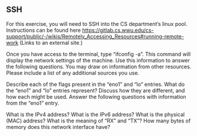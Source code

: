 ## SSH

For this exercise, you will need to SSH into the CS department’s linux pool. Instructions can be found here https://gitlab.cs.wwu.edu/cs-support/public/-/wikis/Remotely_Accessing_Resources#running-remote-work (Links to an external site.)

Once you have access to the terminal, type “ifconfig -a”. This command will display the network settings of the machine. Use this information to answer the following questions. You may draw on information from other resources. Please include a list of any additional sources you use.

Describe each of the flags present in the “eno1” and “lo” entries.
What do the “eno1” and “lo” entries represent? Discuss how they are different, and how each might be used.
Answer the following questions with information from the “eno1” entry.

What is the IPv4 address?
What is the IPv6 address?
What is the physical (MAC) address?
What is the meaning of “RX” and “TX”?
How many bytes of memory does this network interface have?
